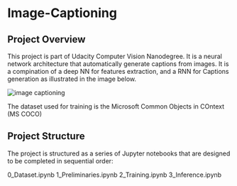 # Image-Captioning
## Project Overview
This project is part of Udacity Computer Vision Nanodegree. It is a neural network architecture that automatically generate captions from images.
It is a compination of a deep NN for features extraction, and a RNN for Captions generation as illustrated in the image below.

![image captioning](https://user-images.githubusercontent.com/34423639/86612470-77022500-bfb0-11ea-84f3-00fc85682a19.PNG)

The dataset used for training is the Microsoft Common Objects in COntext (MS COCO)

## Project Structure
The project is structured as a series of Jupyter notebooks that are designed to be completed in sequential order:

0_Dataset.ipynb
1_Preliminaries.ipynb
2_Training.ipynb
3_Inference.ipynb

